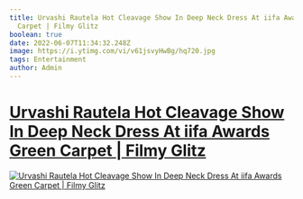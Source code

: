 ```yaml
---
title: Urvashi Rautela Hot Cleavage Show In Deep Neck Dress At iifa Awards Green
  Carpet | Filmy Glitz
boolean: true
date: 2022-06-07T11:34:32.248Z
image: https://i.ytimg.com/vi/v61jsvyHwBg/hq720.jpg
tags: Entertainment
author: Admin
---
```

# [Urvashi Rautela Hot Cleavage Show In Deep Neck Dress At iifa Awards Green Carpet | Filmy Glitz](https://dailynewz.xyz/video.php?v=v61jsvyHwBg)

[![Urvashi Rautela Hot Cleavage Show In Deep Neck Dress At iifa Awards Green Carpet | Filmy Glitz](https://i.ytimg.com/vi/v61jsvyHwBg/hq720.jpg)](https://dailynewz.xyz/video.php?v=v61jsvyHwBg)